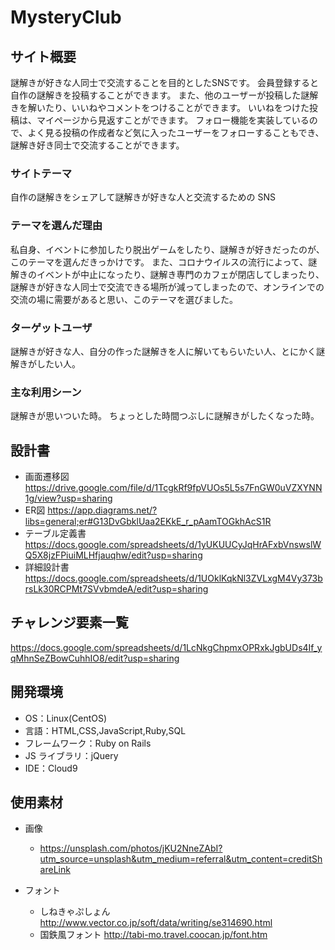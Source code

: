 # MysteryClub

## サイト概要

謎解きが好きな人同士で交流することを目的としたSNSです。
会員登録すると自作の謎解きを投稿することができます。
また、他のユーザーが投稿した謎解きを解いたり、いいねやコメントをつけることができます。
いいねをつけた投稿は、マイページから見返すことができます。
フォロー機能を実装しているので、よく見る投稿の作成者など気に入ったユーザーをフォローすることもでき、謎解き好き同士で交流することができます。

### サイトテーマ

自作の謎解きをシェアして謎解きが好きな人と交流するための SNS

### テーマを選んだ理由

私自身、イベントに参加したり脱出ゲームをしたり、謎解きが好きだったのが、このテーマを選んだきっかけです。
また、コロナウイルスの流行によって、謎解きのイベントが中止になったり、謎解き専門のカフェが閉店してしまったり、謎解きが好きな人同士で交流できる場所が減ってしまったので、オンラインでの交流の場に需要があると思い、このテーマを選びました。

### ターゲットユーザ

謎解きが好きな人、自分の作った謎解きを人に解いてもらいたい人、とにかく謎解きがしたい人。

### 主な利用シーン

謎解きが思いついた時。
ちょっとした時間つぶしに謎解きがしたくなった時。

## 設計書
- 画面遷移図
  https://drive.google.com/file/d/1TcgkRf9fpVUOs5L5s7FnGW0uVZXYNN1g/view?usp=sharing
- ER図
  https://app.diagrams.net/?libs=general;er#G13DvGbklUaa2EKkE_r_pAamTOGkhAcS1R
- テーブル定義書
  https://docs.google.com/spreadsheets/d/1yUKUUCyJqHrAFxbVnswslWQ5X8jzFPiuiMLHfjauqhw/edit?usp=sharing
- 詳細設計書
  https://docs.google.com/spreadsheets/d/1UOklKqkNl3ZVLxgM4Vy373brsLk30RCPMt7SVvbmdeA/edit?usp=sharing

## チャレンジ要素一覧

https://docs.google.com/spreadsheets/d/1LcNkgChpmxOPRxkJgbUDs4If_yqMhnSeZBowCuhhIO8/edit?usp=sharing

## 開発環境

- OS：Linux(CentOS)
- 言語：HTML,CSS,JavaScript,Ruby,SQL
- フレームワーク：Ruby on Rails
- JS ライブラリ：jQuery
- IDE：Cloud9

## 使用素材
- 画像
  - https://unsplash.com/photos/jKU2NneZAbI?utm_source=unsplash&utm_medium=referral&utm_content=creditShareLink
  
- フォント
  - しねきゃぷしょん
    http://www.vector.co.jp/soft/data/writing/se314690.html
  - 国鉄風フォント
    http://tabi-mo.travel.coocan.jp/font.htm

